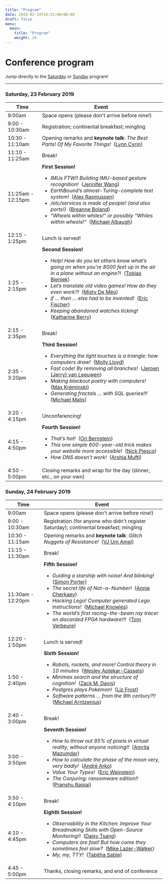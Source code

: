 ```yaml
---
title: "Program"
date: 2019-02-19T20:23:00+08:00
draft: false
menu:
  main:
    title: "Program"
    weight: 20
---
```

# Conference program

Jump directly to the [Saturday](#saturday) or [Sunday](#sunday) program!



---

<a name="saturday"></a>

### Saturday, 23 February 2019

<div class="scheduletable">

<div></div>

Time            | Event
----------------|-------------------------------------------------------------------------
9:00am          | Space opens (please don't arrive before nine!)
9:00 - 10:30am    | Registration; continental breakfast; mingling
10:30 - 11:10am   | Opening remarks and **keynote talk**: *The Best Parts!  Of My Favorite Things!*&nbsp; ([Lynn Cyrin](/speakers#lynn-cyrin))</ul>
11:10 - 11:25am   | Break!
11:25am - 12:15pm | **First Session!** <ul><li>*IMUs FTW!! Building IMU-based gesture recognition!*&nbsp; ([Jennifer Wang](/speakers#jennifer-wang)) <li>*EarthBound’s almost-Turing-complete text system!*&nbsp; ([Alex Rasmussen](/speakers#alex-rasmussen)) <li>*/etc/services is made of people! (and also ports!)*&nbsp; ([Breanne Boland](/speakers#breanne-boland)) <li>*“Wheels within whiles!” or possibly “Whiles within wheels!”*&nbsp; ([Michael Albaugh](/speakers#michael-albaugh))</ul>
12:15 - 1:25pm    | Lunch is served!
1:25 - 2:15pm     | **Second Session!**  <ul><li>*Help! How do you let others know what’s going on when you’re 8000 feet up in the air in a plane without an engine?!*&nbsp; ([Tobias Bieniek](/speakers#tobias-bieniek)) <li>*Let’s translate old video games! How do they even work?!*&nbsp; ([Misty De Méo](/speakers#misty-de-m-eacute-o)) <li>*if … then … else had to be invented!*&nbsp; ([Eric Fischer](/speakers#eric-fischer)) <li>*Keeping abandoned watches ticking!*&nbsp; ([Katharine Berry](/speakers#katharine-berry))</ul>
2:15 - 2:35pm     | Break!
2:35 - 3:20pm     | **Third Session!**  <ul><li>*Everything the light touches is a triangle: how computers draw!*&nbsp; ([Molly Lloyd](/speakers#molly-lloyd)) <li>*Fast code! By removing all branches!*&nbsp; ([Jeroen (Jerry) van Leeuwen](/speakers#jeroen-jerry-van-leeuwen)) <li>*Making blackout poetry with computers!*&nbsp; ([Max Kreminski](/speakers#max-kreminski)) <li>*Generating fractals … with SQL queries!!!*&nbsp; ([Michael Malis](/speakers#michael-malis))</ul>
3:20 - 4:15pm     | Unconferencing!
4:15 - 4:50pm     | **Fourth Session!**  <ul><li>*That’s hot!*&nbsp; ([Ori Bernstein](/speakers#ori-bernstein)) <li>*This one simple 600-year-old trick makes your website more accessible!*&nbsp; ([Nick Piesco](/speakers#nick-piesco)) <li>*How DNS doesn’t work!*&nbsp; ([Arshia Mufti](/speakers#arshia-mufti))</ul>
4:50 - 5:00pm     | Closing remarks and wrap for the day (dinner, etc., on your own)

</div>

<a name="sunday"></a>

### Sunday, 24 February 2019

<div class="scheduletable">

<div></div>

| Time            | Event
|-----------------|-------------------------------------------------------------------------
| 9:00am          | Space opens (please don't arrive before nine!)
| 9:00 - 10:30am    | Registration (for anyone who didn't register Saturday); continental breakfast; mingling
| 10:30 - 11:15am   | Opening remarks and **keynote talk**: *Glitch Nuggets of Resistance!*&nbsp; ([VJ Um Amel](/speakers#vj-um-amel))
| 11:15 - 11:30am   | Break!
| 11:30am - 12:20pm    | **Fifth Session!**  <ul><li>*Guiding a starship with noise! And blinking!*&nbsp; ([Simon Porter](/speakers#simon-porter)) <li>*The secret life of Not-a-Number!*&nbsp; ([Annie Cherkaev](/speakers#annie-cherkaev)) <li>*Hacking Lego! Computer generated Lego instructions!*&nbsp; ([Michael Knowles](/speakers#michael-knowles)) <li>*The world’s first racing-the-beam ray tracer on discarded FPGA hardware!!!*&nbsp; ([Tom Verbeure](/speakers#tom-verbeure))</ul>
| 12:20 - 1:50pm     | Lunch is served!
| 1:50 - 2:40pm     | **Sixth Session!**  <ul><li>*Robots, rockets, and more! Control theory in 10 minutes*&nbsp; ([Wesley Aptekar-Cassels](/speakers#wesley-aptekar-cassels)) <li>*Minimax search and the structure of cognition!*&nbsp; ([Zack M. Davis](/speakers#zack-m-davis)) <li>*Postgres plays Pokémon!*&nbsp; ([Liz Frost](/speakers#liz-frost)) <li>*Software patterns … from the 9th century?!!*&nbsp; ([Michael Arntzenius](/speakers#michael-arntzenius))</ul>
| 2:40 - 3:00pm | Break!
| 3:00 - 3:50pm | **Seventh Session!**  <ul><li>*How to throw out 95% of pixels in virtual reality, without anyone noticing!!*&nbsp; ([Amrita Mazumdar](/speakers#amrita-mazumdar)) <li>*How to calculate the phase of the moon very, very badly!*&nbsp; ([André Arko](/speakers#andr-eacute-arko)) <li>*Value Your Types!*&nbsp; ([Eric Weinstein](/speakers#eric-weinstein)) <li>*The Conjuring: ransomware edition!!*&nbsp; ([Pranshu Bajpai](/speakers#pranshu-bajpai))</ul>
| 3:50 - 4:10pm     | Break!
| 4:10 - 4:45pm     | **Eighth Session!**  <ul><li>*Observability in the Kitchen: Improve Your Breadmaking Skills with Open-Source Monitoring!!*&nbsp; ([Daisy Tsang](/speakers#daisy-tsang)) <li>*Computers are fast! But how come they sometimes feel slow?*&nbsp; ([Mike Lazer-Walker](/speakers#mike-lazer-walker)) <li>*My, my, TTY!*&nbsp; ([Tabitha Sable](/speakers#tabitha-sable))</ul>
| 4:45 - 5:00pm  | Thanks, closing remarks, and end of conference

</div>
